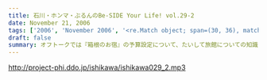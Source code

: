 ```yaml
---
title: 石川・ホンマ・ぶるんのBe-SIDE Your Life! vol.29-2
date: November 21, 2006
tags: ['2006', 'November 2006', '<re.Match object; span=(30, 36), match='vol.29'>']
draft: false
summary: オフトークでは『箱根のお宿』の予算設定について、たいして旅館についての知識もなく激論が交わされたビーサイメンバー！！そして、収録中もヤフオクの価格について気もそぞろなホンマさん．．．「正規で買う」という余地は全くなかったのでしょうか？？コーナーも充実の二本目です。NAMAE
---
```


http://project-phi.ddo.jp/ishikawa/ishikawa029_2.mp3
